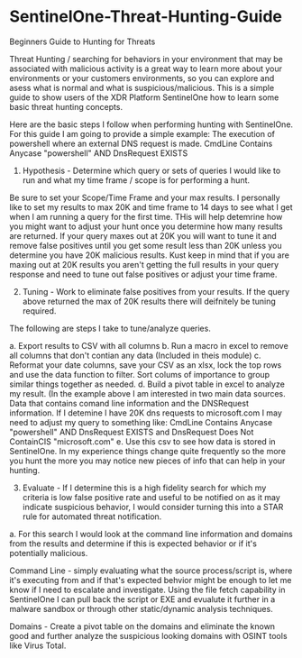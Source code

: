 # SentinelOne-Threat-Hunting-Guide
Beginners Guide to Hunting for Threats


Threat Hunting / searching for behaviors in your environment that may be associated with malicious activity is a great way to learn more about your environments or your customers environments, so you can explore and asess what is normal and what is suspicious/malicious. This is a simple guide to show users of the XDR Platform SentinelOne how to learn some basic threat hunting concepts.


Here are the basic steps I follow when performing hunting with SentinelOne. For this guide I am going to provide a simple example: The execution of powershell where an external DNS request is made. CmdLine Contains Anycase "powershell" AND DnsRequest EXISTS

1. Hypothesis -  Determine which query or sets of queries I would like to run and what my time frame / scope is for performing a hunt. 
 
Be sure to set your Scope/Time Frame and your max results. I personally like to set my results to max 20K and time frame to 14 days to see what I get when I am running a query for the first time. THis will help detemrine how you might want to adjust your hunt once you determine how many results are returned. If your query maxes out at 20K you will want to tune it and remove false positives until you get some result less than 20K unless you determine you have 20K malicious results. Kust keep in mind that if you are maxing out at 20K results you aren't getting the full results in your query response and need to tune out false positives or adjust your time frame.
  
2. Tuning - Work to eliminate false positives from your results. If the query above returned the max of 20K results there will deifnitely be tuning required.  

The following are steps I take to tune/analyze queries.
                                          
a. Export results to CSV with all columns
b. Run a macro in excel to remove all columns that don't contian any data (Included in theis module)
c. Reformat your date columns, save your CSV as an xlsx, lock the top rows and use the data function to filter. Sort
colums of importance to group similar things together as needed.
d. Build a pivot table in excel to analyze my result. (In the example above I am interested in two 
main data sources. Data that contains comand line information and the DNSRequest information. If I detemine I have 20K dns requests to microsoft.com
I may need to adjust my query to something like: CmdLine Contains Anycase "powershell" AND DnsRequest EXISTS and DnsRequest Does Not ContainCIS "microsoft.com" 
e. Use this csv to see how data is stored in SentinelOne. In my experience things change quite 
frequently so the more you hunt the more you may notice new pieces of info that can help in your hunting.
                                          
3. Evaluate -   If I determine this is a high fidelity search for which my criteria is low false positive rate and useful to be notified on as it may indicate suspicious behavior, I would consider turning this into a STAR rule for automated threat notification.
                                          
a. For this search I would look at the command line information and domains from the results and determine 
if this is expected behavior or if it's potentially malicious. 
                                          
Command Line - simply evaluating what the source process/script is, where it's executing from and if that's 
expected behvior might be enough to let me know if I need to escalate and investigate. Using the file fetch 
capability in SentinelOne I can pull back the script or EXE and evualute it further in a malware sandbox or through other static/dynamic analysis techniques.
                                          
Domains - Create a pivot table on the domains and eliminate the known good and further analyze the 
suspicious looking domains with OSINT tools like Virus Total.
                                          
                                          
                                          
  
  
 

 
 


